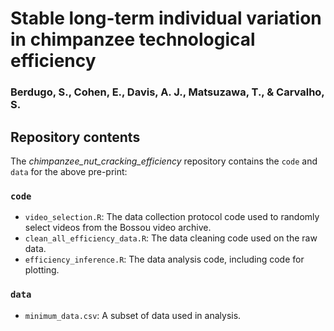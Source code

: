 # Stable long-term individual variation in chimpanzee technological efficiency

### Berdugo, S., Cohen, E., Davis, A. J., Matsuzawa, T., & Carvalho, S.

## Repository contents

The *chimpanzee_nut_cracking_efficiency* repository contains the `code` and `data` for the above pre-print: 

### `code`
- `video_selection.R`: The data collection protocol code used to randomly select videos from the Bossou video archive.
- `clean_all_efficiency_data.R`: The data cleaning code used on the raw data.
- `efficiency_inference.R`: The data analysis code, including code for plotting.

### `data`
- `minimum_data.csv`: A subset of data used in analysis.
